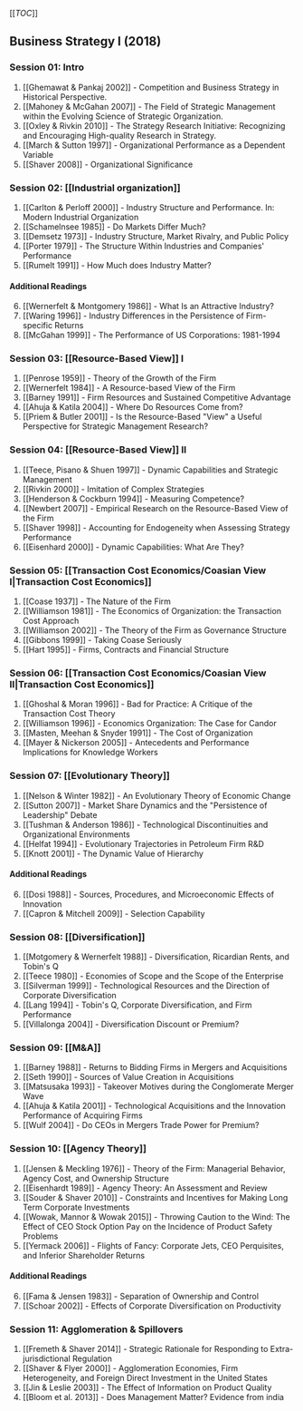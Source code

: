 [[_TOC_]]

## Business Strategy I (2018)

### Session 01: Intro
1. [[Ghemawat & Pankaj 2002]] - Competition and Business Strategy in Historical Perspective.
2. [[Mahoney & McGahan 2007]] - The Field of Strategic Management within the Evolving Science of Strategic Organization.
3. [[Oxley & Rivkin 2010]] - The Strategy Research Initiative: Recognizing and Encouraging High-quality Research in Strategy.
4. [[March & Sutton 1997]] - Organizational Performance as a Dependent Variable
5. [[Shaver 2008]] - Organizational Significance

### Session 02: [[Industrial organization]]
1. [[Carlton & Perloff 2000]] - Industry Structure and Performance. In: Modern Industrial Organization
2. [[Schamelnsee 1985]] - Do Markets Differ Much?
3. [[Demsetz 1973]] - Industry Structure, Market Rivalry, and Public Policy
4. [[Porter 1979]] - The Structure Within Industries and Companies' Performance
5. [[Rumelt 1991]] - How Much does Industry Matter?

#### Additional Readings
6. [[Wernerfelt & Montgomery 1986]] - What Is an Attractive Industry?
7. [[Waring 1996]] - Industry Differences in the Persistence of Firm-specific Returns
8. [[McGahan 1999]] - The Performance of US Corporations: 1981-1994

### Session 03: [[Resource-Based View]] I
1. [[Penrose 1959]] - Theory of the Growth of the Firm
2. [[Wernerfelt 1984]] - A Resource-based View of the Firm
3. [[Barney 1991]] - Firm Resources and Sustained Competitive Advantage
4. [[Ahuja & Katila 2004]] - Where Do Resources Come from?
5. [[Priem & Butler 2001]] - Is the Resource-Based "View" a Useful Perspective for Strategic Management Research?

### Session 04: [[Resource-Based View]] II
1. [[Teece, Pisano & Shuen 1997]] - Dynamic Capabilities and Strategic Management
2. [[Rivkin 2000]] - Imitation of Complex Strategies
3. [[Henderson & Cockburn 1994]] - Measuring Competence?
4. [[Newbert 2007]] - Empirical Research on the Resource-Based View of the Firm
5. [[Shaver 1998]] - Accounting for Endogeneity when Assessing Strategy Performance
6. [[Eisenhard 2000]] - Dynamic Capabilities: What Are They?

### Session 05: [[Transaction Cost Economics/Coasian View I|Transaction Cost Economics]]
1. [[Coase 1937]] - The Nature of the Firm
2. [[Williamson 1981]] - The Economics of Organization: the Transaction Cost Approach
3. [[Williamson 2002]] - The Theory of the Firm as Governance Structure
4. [[Gibbons 1999]] - Taking Coase Seriously
5. [[Hart 1995]] - Firms, Contracts and Financial Structure

### Session 06: [[Transaction Cost Economics/Coasian View II|Transaction Cost Economics]]
1. [[Ghoshal & Moran 1996]] - Bad for Practice: A Critique of the Transaction Cost Theory
2. [[Williamson 1996]] - Economics Organization: The Case for Candor
3. [[Masten, Meehan & Snyder 1991]] - The Cost of Organization
4. [[Mayer & Nickerson 2005]] - Antecedents and Performance Implications for Knowledge Workers

### Session 07: [[Evolutionary Theory]]
1. [[Nelson & Winter 1982]] - An Evolutionary Theory of Economic Change
2. [[Sutton 2007]] - Market Share Dynamics and the "Persistence of Leadership" Debate
3. [[Tushman & Anderson 1986]] - Technological Discontinuities and Organizational Environments
4. [[Helfat 1994]] - Evolutionary Trajectories in Petroleum Firm R&D
5. [[Knott 2001]] - The Dynamic Value of Hierarchy

#### Additional Readings
6. [[Dosi 1988]] - Sources, Procedures, and Microeconomic Effects of Innovation
7. [[Capron & Mitchell 2009]] - Selection Capability

### Session 08: [[Diversification]]
1. [[Motgomery & Wernerfelt 1988]] - Diversification, Ricardian Rents, and Tobin's Q
2. [[Teece 1980]] - Economies of Scope and the Scope of the Enterprise
3. [[Silverman 1999]] - Technological Resources and the Direction of Corporate Diversification
4. [[Lang 1994]] - Tobin's Q, Corporate Diversification, and Firm Performance
5. [[Villalonga 2004]] - Diversification Discount or Premium?

### Session 09: [[M&A]]
1. [[Barney 1988]] - Returns to Bidding Firms in Mergers and Acquisitions
2. [[Seth 1990]] - Sources of Value Creation in Acquisitions
3. [[Matsusaka 1993]] - Takeover Motives during the Conglomerate Merger Wave
4. [[Ahuja & Katila 2001]] - Technological Acquisitions and the Innovation Performance of Acquiring Firms
5. [[Wulf 2004]] - Do CEOs in Mergers Trade Power for Premium?

### Session 10: [[Agency Theory]]
1. [[Jensen & Meckling 1976]] - Theory of the Firm: Managerial Behavior, Agency Cost, and Ownership Structure
2. [[Eisenhardt 1989]] - Agency Theory: An Assessment and Review
3. [[Souder & Shaver 2010]] - Constraints and Incentives for Making Long Term Corporate Investments
4. [[Wowak, Mannor & Wowak 2015]] - Throwing Caution to the Wind: The Effect of CEO Stock Option Pay on the Incidence of Product Safety Problems
5. [[Yermack 2006]] - Flights of Fancy: Corporate Jets, CEO Perquisites, and Inferior Shareholder Returns

#### Additional Readings
6. [[Fama & Jensen 1983]] - Separation of Ownership and Control
7. [[Schoar 2002]] - Effects of Corporate Diversification on Productivity

### Session 11: Agglomeration & Spillovers
1. [[Fremeth & Shaver 2014]] - Strategic Rationale for Responding to Extra-jurisdictional Regulation
2. [[Shaver & Flyer 2000]] - Agglomeration Economies, Firm Heterogeneity, and Foreign Direct Investment in the United States
3. [[Jin & Leslie 2003]] - The Effect of Information on Product Quality
4. [[Bloom et al. 2013]] - Does Management Matter? Evidence from india